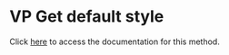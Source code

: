 <!---->
# VP Get default style

Click [here](https://developer.4d.com/docs/ViewPro/method-list#vp-get-default-style) to access the documentation for this method.

